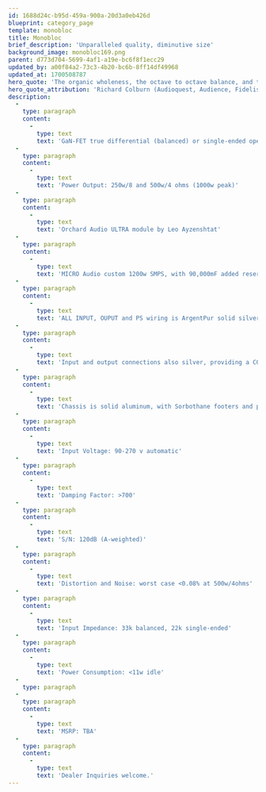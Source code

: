 ```yaml
---
id: 1688d24c-b95d-459a-900a-20d3a0eb426d
blueprint: category_page
template: monobloc
title: Monobloc
brief_description: 'Unparalleled quality, diminutive size'
background_image: monobloc169.png
parent: d773d704-5699-4af1-a19e-bc6f8f1ecc29
updated_by: a00f84a2-73c3-4b20-bc6b-8ff14df49968
updated_at: 1700508787
hero_quote: 'The organic wholeness, the octave to octave balance, and the detailed yet extremely smooth top end was fantastic.'
hero_quote_attribution: 'Richard Colburn (Audioquest, Audience, Fidelis, Bluebird)'
description:
  -
    type: paragraph
    content:
      -
        type: text
        text: 'GaN-FET true differential (balanced) or single-ended operation'
  -
    type: paragraph
    content:
      -
        type: text
        text: 'Power Output: 250w/8 and 500w/4 ohms (1000w peak)'
  -
    type: paragraph
    content:
      -
        type: text
        text: 'Orchard Audio ULTRA module by Leo Ayzenshtat'
  -
    type: paragraph
    content:
      -
        type: text
        text: 'MICRO Audio custom 1200w SMPS, with 90,000mF added reserve!'
  -
    type: paragraph
    content:
      -
        type: text
        text: 'ALL INPUT, OUPUT and PS wiring is ArgentPur solid silver!'
  -
    type: paragraph
    content:
      -
        type: text
        text: 'Input and output connections also silver, providing a COMPLETE silver through-path!'
  -
    type: paragraph
    content:
      -
        type: text
        text: 'Chassis is solid aluminum, with Sorbothane footers and panel damping.'
  -
    type: paragraph
    content:
      -
        type: text
        text: 'Input Voltage: 90-270 v automatic'
  -
    type: paragraph
    content:
      -
        type: text
        text: 'Damping Factor: >700'
  -
    type: paragraph
    content:
      -
        type: text
        text: 'S/N: 120dB (A-weighted)'
  -
    type: paragraph
    content:
      -
        type: text
        text: 'Distortion and Noise: worst case <0.08% at 500w/4ohms'
  -
    type: paragraph
    content:
      -
        type: text
        text: 'Input Impedance: 33k balanced, 22k single-ended'
  -
    type: paragraph
    content:
      -
        type: text
        text: 'Power Consumption: <11w idle'
  -
    type: paragraph
  -
    type: paragraph
    content:
      -
        type: text
        text: 'MSRP: TBA'
  -
    type: paragraph
    content:
      -
        type: text
        text: 'Dealer Inquiries welcome.'
---
```

